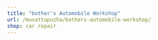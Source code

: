 ```yaml
---
title: "bother's Automobile Workshop"
url: /muvattupuzha/bothers-automobile-workshop/
shop: car repair
---
```

